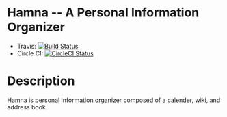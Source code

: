 Hamna -- A Personal Information Organizer
=======
* Travis: [![Build Status](https://travis-ci.org/bduggan/hamna.svg?branch=master)](https://travis-ci.org/bduggan/hamna)
* Circle CI: [![CircleCI Status](https://circleci.com/gh/bduggan/hamna/tree/master.svg?style=svg)](https://circleci.com/gh/bduggan/hamna/tree/master)

Description
===========
Hamna is personal information organizer composed of a calender, wiki, and address book.

